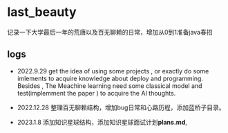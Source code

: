 # last_beauty
记录一下大学最后一年的荒唐以及百无聊赖的日常，增加从0到1准备java春招

## logs

- 2022.9.29 get the idea of using some projects , or exactly do some imlements to acquire knowledge about deploy and programming.  Besides , The Meachine learning need some classical model and test(implemment the paper ) to acquire the AI thoughts.

- 2022.12.28 整理百无聊赖结构，增加bug日常和心路历程，添加蓝桥子目录。


- 2023.1.8 添加知识星球结构，添加知识星球面试计划**plans.md**, 